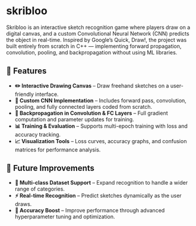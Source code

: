 # skribloo
Skribloo is an interactive sketch recognition game where players draw on a digital canvas, and a custom Convolutional Neural Network (CNN) predicts the object in real-time.
Inspired by Google’s Quick, Draw!, the project was built entirely from scratch in C++ — implementing forward propagation, convolution, pooling, and backpropagation without using ML libraries.

## 🚀 Features  

- **✏️ Interactive Drawing Canvas** – Draw freehand sketches on a user-friendly interface.  
- **🧠 Custom CNN Implementation** – Includes forward pass, convolution, pooling, and fully connected layers coded from scratch.  
- **🔄 Backpropagation in Convolution & FC Layers** – Full gradient computation and parameter updates for training.  
- **📊 Training & Evaluation** – Supports multi-epoch training with loss and accuracy tracking.  
- **📈 Visualization Tools** – Loss curves, accuracy graphs, and confusion matrices for performance analysis.

## 📌 Future Improvements  

- **📂 Multi-class Dataset Support** – Expand recognition to handle a wider range of categories.  
- **⚡ Real-time Recognition** – Predict sketches dynamically as the user draws.  
- **🎯 Accuracy Boost** – Improve performance through advanced hyperparameter tuning and optimization.  

